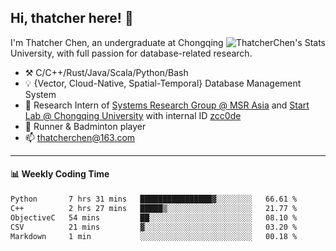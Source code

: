 ## Hi, thatcher here! :wave:

<img align="right" src="https://github-readme-stats.vercel.app/api?username=thatcherchen&title_color=333&text_color=777" alt="ThatcherChen's Stats" >

I'm Thatcher Chen, an undergraduate at Chongqing University, with full passion for database-related research.

- :hammer_and_pick:  C/C++/Rust/Java/Scala/Python/Bash
- :bulb:  {Vector, Cloud-Native, Spatial-Temporal} Database Management System
- :telescope:  Research Intern of [Systems Research Group @ MSR Asia](https://www.microsoft.com/en-us/research/group/systems-research-group-asia) and [Start Lab @ Chongqing University](https://github.com/Spatio-Temporal-Lab) with internal ID [zcc0de](https://github.com/zcc0de)
- :seedling:  Runner & Badminton player
- :mailbox: thatcherchen@163.com

---

#### :bar_chart: Weekly Coding Time

<!--START_SECTION:waka-->

```txt
Python       7 hrs 31 mins   ████████████████▓░░░░░░░░   66.61 %
C++          2 hrs 27 mins   █████▒░░░░░░░░░░░░░░░░░░░   21.77 %
ObjectiveC   54 mins         ██░░░░░░░░░░░░░░░░░░░░░░░   08.10 %
CSV          21 mins         ▓░░░░░░░░░░░░░░░░░░░░░░░░   03.20 %
Markdown     1 min           ░░░░░░░░░░░░░░░░░░░░░░░░░   00.18 %
```

<!--END_SECTION:waka-->
